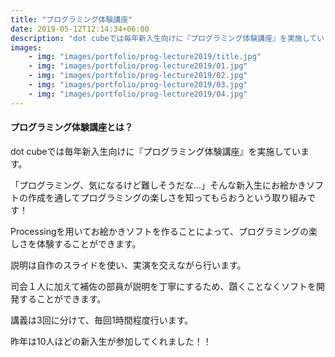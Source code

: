 ```yaml
---
title: "プログラミング体験講座"
date: 2019-05-12T12:14:34+06:00
description: "dot cubeでは毎年新入生向けに『プログラミング体験講座』を実施しています。「プログラミング、気になるけど難しそうだな...」そんな新入生にお絵かきソフトの作成を通してプログラミングの楽しさを知ってもらおうという取り組みです！"
images:
    - img: "images/portfolio/prog-lecture2019/title.jpg"
    - img: "images/portfolio/prog-lecture2019/01.jpg"
    - img: "images/portfolio/prog-lecture2019/02.jpg"
    - img: "images/portfolio/prog-lecture2019/03.jpg"
    - img: "images/portfolio/prog-lecture2019/04.jpg"
---
```


#### プログラミング体験講座とは？

dot cubeでは毎年新入生向けに『プログラミング体験講座』を実施しています。

「プログラミング、気になるけど難しそうだな...」そんな新入生にお絵かきソフトの作成を通してプログラミングの楽しさを知ってもらおうという取り組みです！

Processingを用いてお絵かきソフトを作ることによって、プログラミングの楽しさを体験することができます。

説明は自作のスライドを使い、実演を交えながら行います。

司会１人に加えて補佐の部員が説明を丁寧にするため、躓くことなくソフトを開発することができます。

講義は3回に分けて、毎回1時間程度行います。

昨年は10人ほどの新入生が参加してくれました！！